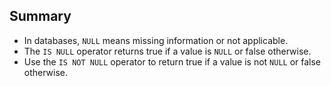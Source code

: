 ## Summary

- In databases, `NULL` means missing information or not applicable. 
- The `IS NULL` operator returns true if a value is `NULL` or false otherwise. 
- Use the `IS NOT NULL` operator to return true if a value is not `NULL` or false otherwise.
